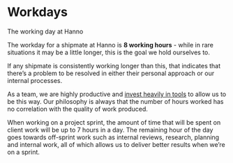 # Workdays

The working day at Hanno

The workday for a shipmate at Hanno is __8 working hours__ - while in rare situations it may be a little longer, this is the goal we hold ourselves to.

If any shipmate is consistently working longer than this, that indicates that there’s a problem to be resolved in either their personal approach or our internal processes.

As a team, we are highly productive and [invest heavily in tools](http://hanno.co/logbook/investing-in-tools-no-brainer) to allow us to be this way. Our philosophy is always that the number of hours worked has no correlation with the quality of work produced.

When working on a project sprint, the amount of time that will be spent on client work will be up to 7 hours in a day. The remaining hour of the day goes towards off-sprint work such as internal reviews, research, planning and internal work, all of which allows us to deliver better results when we’re on a sprint.
